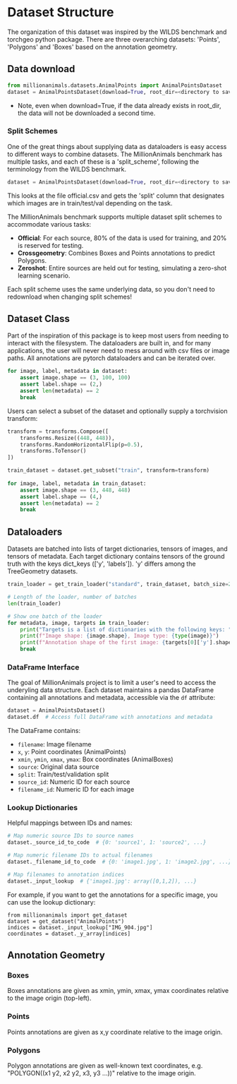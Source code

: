 # Dataset Structure

The organization of this dataset was inspired by the WILDS benchmark and torchgeo python package.
There are three overarching datasets: 'Points', 'Polygons' and 'Boxes' based on the annotation geometry.

## Data download

```python
from millionanimals.datasets.AnimalPoints import AnimalPointsDataset
dataset = AnimalPointsDataset(download=True, root_dir=<directory to save data>) 
```

* Note, even when download=True, if the data already exists in root_dir, the data will not be downloaded a second time.

### Split Schemes

One of the great things about supplying data as dataloaders is easy access to different ways to combine datasets. The MillionAnimals benchmark has multiple tasks, and each of these is a 'split_scheme', following the terminology from the WILDS benchmark.

```python
dataset = AnimalPointsDataset(download=True, root_dir=<directory to save data>, split_scheme="official") 
```

This looks at the file official.csv and gets the 'split' column that designates which images are in train/test/val depending on the task.

The MillionAnimals benchmark supports multiple dataset split schemes to accommodate various tasks:

- **Official**: For each source, 80% of the data is used for training, and 20% is reserved for testing.
- **Crossgeometry**: Combines Boxes and Points annotations to predict Polygons.
- **Zeroshot**: Entire sources are held out for testing, simulating a zero-shot learning scenario.

Each split scheme uses the same underlying data, so you don't need to redownload when changing split schemes! 

## Dataset Class

Part of the inspiration of this package is to keep most users from needing to interact with the filesystem. The dataloaders are built in, and for many applications, the user will never need to mess around with csv files or image paths. All annotations are pytorch dataloaders and can be iterated over.

```python
for image, label, metadata in dataset:
    assert image.shape == (3, 100, 100)
    assert label.shape == (2,)
    assert len(metadata) == 2
    break
```


Users can select a subset of the dataset and optionally supply a torchvision transform:

```python
transform = transforms.Compose([
    transforms.Resize((448, 448)),
    transforms.RandomHorizontalFlip(p=0.5),
    transforms.ToTensor()
])

train_dataset = dataset.get_subset("train", transform=transform)
    
for image, label, metadata in train_dataset:
    assert image.shape == (3, 448, 448)
    assert label.shape == (4,)
    assert len(metadata) == 2
    break
```

## Dataloaders

Datasets are batched into lists of target dictionaries, tensors of images, and tensors of metadata.
Each target dictionary contains tensors of the ground truth with the keys dict_keys
(['y', 'labels']). 'y' differs among the TreeGeometry datasets.

```python
train_loader = get_train_loader("standard", train_dataset, batch_size=2)

# Length of the loader, number of batches
len(train_loader)

# Show one batch of the loader
for metadata, image, targets in train_loader:
    print("Targets is a list of dictionaries with the following keys: ", targets[0].keys())
    print(f"Image shape: {image.shape}, Image type: {type(image)}")
    print(f"Annotation shape of the first image: {targets[0]['y'].shape}")
    break
```

### DataFrame Interface
The goal of MillionAnimals project is to limit a user's need to access the underyling data structure.
Each dataset maintains a pandas DataFrame containing all annotations and metadata, accessible via the `df` attribute:

```python
dataset = AnimalPointsDataset()
dataset.df  # Access full DataFrame with annotations and metadata
```

The DataFrame contains:
- `filename`: Image filename
- `x`, `y`: Point coordinates (AnimalPoints)
- `xmin`, `ymin`, `xmax`, `ymax`: Box coordinates (AnimalBoxes)
- `source`: Original data source
- `split`: Train/test/validation split
- `source_id`: Numeric ID for each source
- `filename_id`: Numeric ID for each image

### Lookup Dictionaries
Helpful mappings between IDs and names:

```python
# Map numeric source IDs to source names
dataset._source_id_to_code  # {0: 'source1', 1: 'source2', ...}

# Map numeric filename IDs to actual filenames
dataset._filename_id_to_code  # {0: 'image1.jpg', 1: 'image2.jpg', ...}

# Map filenames to annotation indices
dataset._input_lookup  # {'image1.jpg': array([0,1,2]), ...}
```

For example, if you want to get the annotations for a specific image, you can use the lookup dictionary:
```
from millionanimals import get_dataset
dataset = get_dataset("AnimalPoints")
indices = dataset._input_lookup["IMG_904.jpg"]
coordinates = dataset._y_array[indices]
```

## Annotation Geometry

### Boxes
Boxes annotations are given as xmin, ymin, xmax, ymax coordinates relative to the image origin (top-left).

### Points
Points annotations are given as x,y coordinate relative to the image origin.

### Polygons
Polygon annotations are given as well-known text coordinates, e.g. "POLYGON((x1 y2, x2 y2, x3, y3 ...))" relative to the image origin.
